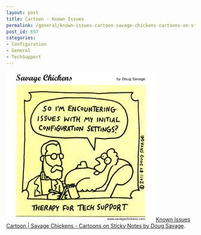 ```yaml
---
layout: post
title: Cartoon - Known Issues
permalink: /general/known-issues-cartoon-savage-chickens-cartoons-on-sticky-notes-by-doug-savage
post_id: 657
categories:
- Configuration
- General
- TechSupport
---
```


![Known Issues](/images/chickentechtherapy.jpg)[Known Issues Cartoon | Savage Chickens - Cartoons on Sticky Notes by Doug Savage](http://www.savagechickens.com/2011/10/known-issues.html).

